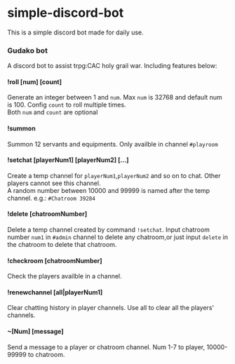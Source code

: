 # simple-discord-bot
This is a simple discord bot made for daily use.

### Gudako bot
A discord bot to assist trpg:CAC holy grail war. Including features below:

#### !roll [num] [count]
Generate an integer between 1 and `num`. Max `num` is 32768 and default num is 100. Config `count` to roll multiple times.  
Both `num` and `count` are optional

#### !summon
Summon 12 servants and equipments. Only availble in channel `#playroom`

#### !setchat [playerNum1] [playerNum2] [...]
Create a temp channel for `playerNum1`,`playerNum2` and so on to chat. Other players cannot see this channel.   
A random number between 10000 and 99999 is named after the temp channel. e.g.: `#Chatroom 39284`

#### !delete [chatroomNumber]
Delete a temp channel created by command `!setchat`. Input chatroom number `num1` in `#admin` channel to delete any chatroom,or just input `delete` in the chatroom to delete that chatroom.

#### !checkroom [chatroomNumber]
Check the players availble in a channel.

#### !renewchannel [all|playerNum1]
Clear chatting history in player channels. Use all to clear all the players' channels.

#### ~[Num] [message]
Send a message to a player or chatroom channel. Num 1-7 to player, 10000-99999 to chatroom.
